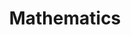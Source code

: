 ---
layout: index
title: Mathematics

subject: Mathematics
category: index
chapter: 0
section: 0.0
tag: empty

icon: widgets
---
